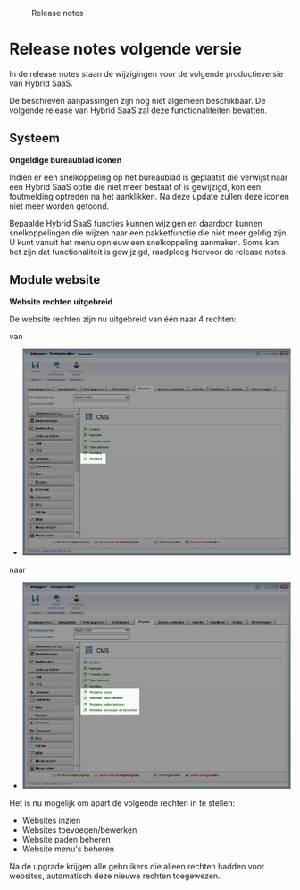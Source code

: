 <properties>
	<page>
		<title>Release notes volgende versie</title>
	</page>
	<menu>
		<position>Release notes</position>
		<title>Volgende versie</title>
	</menu>
</properties>

# Release notes volgende versie #

In de release notes staan de wijzigingen voor de volgende productieversie van Hybrid SaaS.


<div class="warning">
De beschreven aanpassingen zijn nog niet algemeen beschikbaar. De volgende release van Hybrid SaaS zal deze functionaliteiten bevatten.
</div>
 


## Systeem ##

<div class="tag-update"></div>

**Ongeldige bureaublad iconen**

Indien er een snelkoppeling op het bureaublad is geplaatst die verwijst naar een Hybrid SaaS optie die niet meer bestaat of is gewijzigd, kon een foutmelding optreden na het aanklikken. Na deze update zullen deze iconen niet meer worden getoond.

<div class="info">
Bepaalde Hybrid SaaS functies kunnen wijzigen en daardoor kunnen snelkoppelingen die wijzen naar een pakketfunctie die niet meer geldig zijn. U kunt vanuit het menu opnieuw een snelkoppeling aanmaken. Soms kan het zijn dat functionaliteit is gewijzigd, raadpleeg hiervoor de release notes. 
</div>







  


## Module website ##

<div class="tag-update"></div>

**Website rechten uitgebreid**

De website rechten zijn nu uitgebreid van één naar 4 rechten:

van

- ![Originele situatie](images/website-rechten-uitgebreid.jpg)

naar

- ![Originele situatie](images/website-rechten-uitgebreid-nieuwe-rechten.jpg)


Het is nu mogelijk om apart de volgende rechten in te stellen:


- Websites inzien
- Websites toevoegen/bewerken
- Website paden beheren
- Website menu's beheren 


<div class="warning">
Na de upgrade krijgen alle gebruikers die alleen rechten hadden voor websites, automatisch deze nieuwe rechten toegewezen.
</div>











